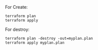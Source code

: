 For Create:
```
terraform plan
terraform apply
```
For destroy:
```
terraform plan -destroy -out=myplan.plan
terraform apply myplan.plan
```

